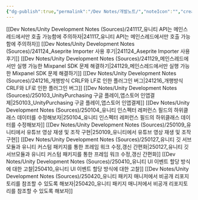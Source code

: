 ```yaml
---
{"dg-publish":true,"permalink":"/Dev Notes/개발노트/","noteIcon":"","created":"2024-12-21T20:25:16.000+09:00","updated":"2025-07-20T03:13:07.403+09:00"}
---
```


[[Dev Notes/Unity Development Notes (Sources)/241117_유니티 API는 메인스레드에서만 호출 가능함에 주의하자\|241117_유니티 API는 메인스레드에서만 호출 가능함에 주의하자]]
[[Dev Notes/Unity Development Notes (Sources)/241124_Aseprite Importer 사용 후기\|241124_Aseprite Importer 사용 후기]]
[[Dev Notes/Unity Development Notes (Sources)/241129_메인스레드에서만 실행 가능한 Mixpanel SDK 문제 해결하기\|241129_메인스레드에서만 실행 가능한 Mixpanel SDK 문제 해결하기]]
[[Dev Notes/Unity Development Notes (Sources)/241216_개행방식 CRLF와 LF로 인한 플러그인 버그\|241216_개행방식 CRLF와 LF로 인한 플러그인 버그]]
[[Dev Notes/Unity Development Notes (Sources)/250103_UnityPurchasing 구글 플레이,앱스토어 인앱결제\|250103_UnityPurchasing 구글 플레이,앱스토어 인앱결제]]
[[Dev Notes/Unity Development Notes (Sources)/250104_유니티 인스펙터 레퍼런스 필드의 하위클래스 데이터를 수정해보자\|250104_유니티 인스펙터 레퍼런스 필드의 하위클래스 데이터를 수정해보자]]
[[Dev Notes/Unity Development Notes (Sources)/250109_유니티에서 유튜브 영상 재생 및 조작 구현\|250109_유니티에서 유튜브 영상 재생 및 조작 구현]]
[[Dev Notes/Unity Development Notes (Sources)/250127_유니티 깃 서브모듈과 유니티 커스텀 패키지를 통한 프레임 워크 수정,갱신 간편화\|250127_유니티 깃 서브모듈과 유니티 커스텀 패키지를 통한 프레임 워크 수정,갱신 간편화]]
[[Dev Notes/Unity Development Notes (Sources)/250410_유니티 UI 이벤트 할당 방식에 대한 고찰\|250410_유니티 UI 이벤트 할당 방식에 대한 고찰]]
[[Dev Notes/Unity Development Notes (Sources)/250420_유니티 패키지 매니저에서 비공개 리포지토리를 참조할 수 있도록 해보자\|250420_유니티 패키지 매니저에서 비공개 리포지토리를 참조할 수 있도록 해보자]]